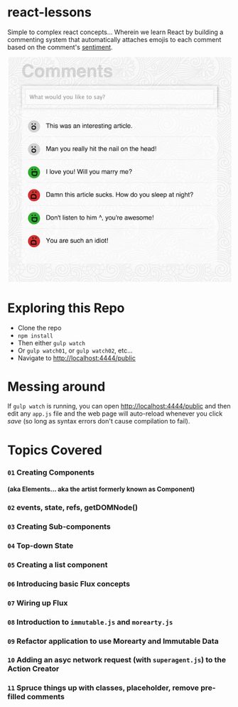 # react-lessons
Simple to complex react concepts... Wherein we learn React by building a commenting system that automatically attaches emojis to each comment based on the comment's [sentiment](https://www.mashape.com/vivekn/sentiment-3). 

![Screen Shot](react-lesson-ss.png)

# Exploring this Repo

- Clone the repo
- `npm install`
- Then either `gulp watch`
- Or `gulp watch01`, or `gulp watch02`, etc...
- Navigate to [http://localhost:4444/public](http://localhost:4444/public)

# Messing around

If `gulp watch` is running, you can open [http://localhost:4444/public](http://localhost:4444/public) and then edit any `app.js` file and the web page will auto-reload whenever you click *save* (so long as syntax errors don't cause compilation to fail).

# Topics Covered

### `01` Creating Components
#### (aka Elements... aka the artist formerly known as Component)

### `02` events, state, refs, getDOMNode()

### `03` Creating Sub-components

### `04` Top-down State

### `05` Creating a list component

### `06` Introducing basic Flux concepts

### `07` Wiring up Flux

### `08` Introduction to `immutable.js` and `morearty.js`

### `09` Refactor application to use Morearty and Immutable Data

### `10` Adding an asyc network request (with `superagent.js`) to the Action Creator

### `11` Spruce things up with classes, placeholder, remove pre-filled comments
